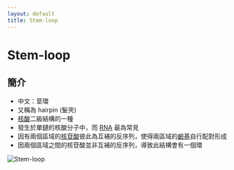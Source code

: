 ```yaml
---
layout: default
title: Stem-loop
---
```


# Stem-loop

## 簡介

- 中文：莖環
- 又稱為 hairpin (髮夾)
- [核酸](nucleic-acid)二級結構的一種
- 發生於單鏈的核酸分子中，而 [RNA](ribonucleic-acid) 最為常見
- 因有兩個區域的[核苷酸](nucleotide)彼此為互補的反序列，使得兩區域的[鹼基](nitrogenous-base)自行配對形成
- 因兩個區域之間的核苷酸並非互補的反序列，導致此結構會有一個環

<img src="https://upload.wikimedia.org/wikipedia/commons/thumb/3/3f/Stem-loop.svg/1920px-Stem-loop.svg.png" alt="Stem-loop" data-zoom="0.2" />